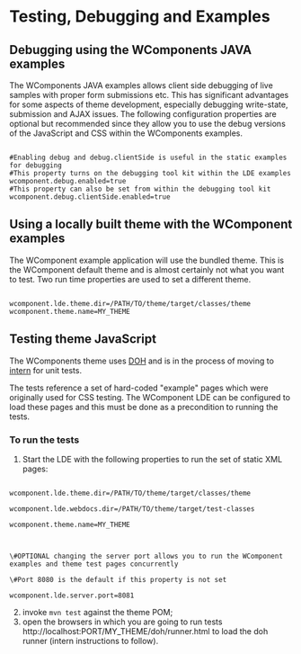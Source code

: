 # Testing, Debugging and Examples

## Debugging using the WComponents JAVA examples

The WComponents JAVA examples allows client side debugging of live samples with proper form submissions etc. This has
significant advantages for some aspects of theme development, especially debugging write-state, submission and AJAX
issues. The following configuration properties are optional but recommended since they allow you to use the debug
versions of the JavaScript and CSS within the WComponents examples.

<pre><code>
#Enabling debug and debug.clientSide is useful in the static examples for debugging
#This property turns on the debugging tool kit within the LDE examples
wcomponent.debug.enabled=true
#This property can also be set from within the debugging tool kit
wcomponent.debug.clientSide.enabled=true
</code></pre>

## Using a locally built theme with the WComponent examples
The WComponent example application will use the bundled theme. This is the WComponent default theme and is almost
certainly not what you want to test. Two run time properties are used to set a different theme.

<pre><code>
wcomponent.lde.theme.dir=/PATH/TO/theme/target/classes/theme
wcomponent.theme.name=MY_THEME
</code></pre>


## Testing theme JavaScript

The WComponents theme uses [DOH](http://dojotoolkit.org/reference-guide/1.9/util/doh.html) and is in the process of
moving to [intern](https://theintern.github.io/) for unit tests.

The tests reference a set of hard-coded "example" pages which were originally used for CSS testing. The WComponent LDE
can be configured to load these pages and this must be done as a precondition to running the tests.

### To run the tests
1. Start the LDE with the following properties to run the set of static XML pages:
<pre><code>
wcomponent.lde.theme.dir=/PATH/TO/theme/target/classes/theme<br/>
wcomponent.lde.webdocs.dir=/PATH/TO/theme/target/test-classes<br/>
wcomponent.theme.name=MY_THEME<br/>
<br/>
\#OPTIONAL changing the server port allows you to run the WComponent examples and theme test pages concurrently<br/>
\#Port 8080 is the default if this property is not set<br/>
wcomponent.lde.server.port=8081
</code></pre>
2. invoke `mvn test` against the theme POM;
3. open the browsers in which you are going to run tests http://localhost:PORT/MY_THEME/doh/runner.html to load the
  doh runner (intern instructions to follow).
